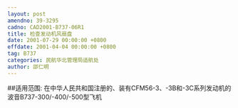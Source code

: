 ```yaml
---
layout: post
amendno: 39-3295
cadno: CAD2001-B737-06R1
title: 检查发动机风扇盘
date: 2001-07-29 00:00:00 +0800
effdate: 2001-04-04 00:00:00 +0800
tag: B737
categories: 民航华北管理局适航处
author: 邵仁明
---
```


##适用范围:
在中华人民共和国注册的、装有CFM56-3、-3B和-3C系列发动机的波音B737-300/-400/-500型飞机

